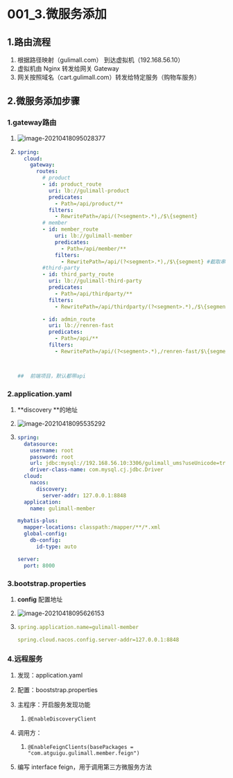 # 001_3.微服务添加

## 1.路由流程

1. 根据路径映射（gulimall.com） 到达虚拟机（192.168.56.10）
2. 虚拟机由 Nginx 转发给网关 Gateway
3. 网关按照域名（cart.gulimall.com）转发给特定服务（购物车服务）



## 2.微服务添加步骤

### 1.gateway路由

1. ![image-20210418095028377](https://raw.githubusercontent.com/TWDH/Leetcode-From-Zero/pictures/img/image-20210418095028377.png)

2. ```yaml
   spring:
     cloud:
       gateway:
         routes:
           # product
           - id: product_route
             uri: lb://gulimall-product
             predicates:
               - Path=/api/product/**
             filters:
               - RewritePath=/api/(?<segment>.*),/$\{segment}
           # member
           - id: member_route
               uri: lb://gulimall-member
               predicates:
                 - Path=/api/member/**
               filters:
                 - RewritePath=/api/(?<segment>.*),/$\{segment} #截取串：api前缀去掉，剩下的保留
           #third-party
           - id: third_party_route
             uri: lb://gulimall-third-party
             predicates:
               - Path=/api/thirdparty/**
             filters:
               - RewritePath=/api/thirdparty/(?<segment>.*),/$\{segment}
   
           - id: admin_route
             uri: lb://renren-fast
             predicates:
               - Path=/api/**
             filters:
               - RewritePath=/api/(?<segment>.*),/renren-fast/$\{segment}
   
   
   
   ##  前端项目，默认都带api
   ```

### 2.application.yaml

1. **discovery **的地址

2. ![image-20210418095535292](https://raw.githubusercontent.com/TWDH/Leetcode-From-Zero/pictures/img/image-20210418095535292.png)

3. ```yaml
   spring:
     datasource:
       username: root
       password: root
       url: jdbc:mysql://192.168.56.10:3306/gulimall_ums?useUnicode=true&characterEncoding=UTF-8&serverTimezone=Asia/Shanghai
       driver-class-name: com.mysql.cj.jdbc.Driver
     cloud:
       nacos:
         discovery:
           server-addr: 127.0.0.1:8848
     application:
       name: gulimall-member
   
   mybatis-plus:
     mapper-locations: classpath:/mapper/**/*.xml
     global-config:
       db-config:
         id-type: auto
   
   server:
     port: 8000
   ```

### 3.bootstrap.properties

1. **config** 配置地址

2. ![image-20210418095626153](https://raw.githubusercontent.com/TWDH/Leetcode-From-Zero/pictures/img/image-20210418095626153.png)

3. ```yaml
   spring.application.name=gulimall-member
   
   spring.cloud.nacos.config.server-addr=127.0.0.1:8848
   ```

### 4.远程服务

1. 发现：application.yaml

2. 配置：booststrap.properties

3. 主程序：开启服务发现功能

   1. ```
      @EnableDiscoveryClient
      ```

4. 调用方：

   1. ```
      @EnableFeignClients(basePackages = "com.atguigu.gulimall.member.feign")
      ```

5. 编写 interface feign，用于调用第三方微服务方法

